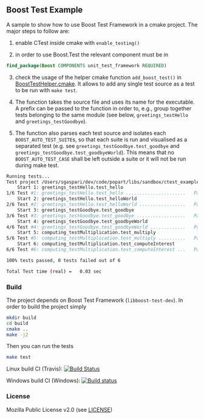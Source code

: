 Boost Test Example
------------------

A sample to show how to use Boost Test Framework in a cmake project.
The major steps to follow are:

1. enable CTest inside cmake with `enable_testing()`

2. in order to use Boost.Test the relevant component must be in 
```cmake
find_package(Boost COMPONENTS unit_test_framework REQUIRED)
```

3. check the usage of the helper cmake function `add_boost_test()` in [BoostTestHelper.cmake](cmake/BoostTestHelper.cmake).
It allows to add any single test source as a test to be run with `make test`.

4. The function takes the source file and uses its name for the executable. A prefix can be passed to the function in order to, e.g., group together tests belonging to the same module (see below, `greetings_testHello` and `greetings_testGoodbye`).

5. The function also parses each test source and isolates each `BOOST_AUTO_TEST_SUITE`s, so that each suite is run and 
visualised as a separated test (e.g. see `greetings_testGoodbye.test_goodbye` and `greetings_testGoodbye.test_goodbyeWorld`). 
This means that no `BOOST_AUTO_TEST_CASE` shall be left outside a suite or it will not be run during make test.

```bash
Running tests...
Test project /Users/sgaspari/dev/code/popart/libs/sandbox/ctest_example/cmake-build-debug
    Start 1: greetings_testHello.test_hello
1/6 Test #1: greetings_testHello.test_hello ......................   Passed    0.01 sec
    Start 2: greetings_testHello.test_helloWorld
2/6 Test #2: greetings_testHello.test_helloWorld .................   Passed    0.00 sec
    Start 3: greetings_testGoodbye.test_goodbye
3/6 Test #3: greetings_testGoodbye.test_goodbye ..................   Passed    0.00 sec
    Start 4: greetings_testGoodbye.test_goodbyeWorld
4/6 Test #4: greetings_testGoodbye.test_goodbyeWorld .............   Passed    0.00 sec
    Start 5: computing_testMultiplication.test_multiply
5/6 Test #5: computing_testMultiplication.test_multiply ..........   Passed    0.01 sec
    Start 6: computing_testMultiplication.test_computeInterest
6/6 Test #6: computing_testMultiplication.test_computeInterest ...   Passed    0.00 sec

100% tests passed, 0 tests failed out of 6

Total Test time (real) =   0.03 sec

```


### Build

The project depends on Boost Test Framework (`libboost-test-dev`).
In order to build the project simply

```bash
mkdir build
cd build
cmake ..
make -j2

```
Then you can run the tests
```bash
make test
```

Linux build CI (Travis): 
[![Build Status](https://travis-ci.org/simogasp/boostTest-example.svg?branch=master)](https://travis-ci.org/simogasp/boostTest-example)

Windows build CI (Windows):
[![Build status](https://ci.appveyor.com/api/projects/status/78u6sldo0bmk48lm?svg=true)](https://ci.appveyor.com/project/simogasp/boosttest-example)

### License

Mozilla Public License v2.0 (see [LICENSE](LICENSE))
